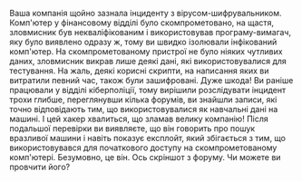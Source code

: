 Ваша компанія щойно зазнала інциденту з вірусом-шифрувальником. Комп'ютер у фінансовому відділі було скомпрометовано, на щастя, зловмисник був некваліфікованим і використовував програму-вимагач, яку було виявлено одразу ж, тому ви швидко ізолювали інфікований комп'ютер. На скомпрометованому пристрої не було ніяких чутливих даних, зловмисник викрав лише деякі дані, які використовувалися для тестування. На жаль, деякі корисні скрипти, на написання яких ви витратили певний час, також були зашифровані. Дуже шкода! Ви раніше працювали у відділі кіберполіції, тому вирішили розслідувати інцидент трохи глибше, переглянувши кілька форумів, ви знайшли записи, які точно відповідають тим, що використовувалися як навчальні дані на машині. І цей хакер хвалиться, що зламав велику компанію! Після подальшої перевірки ви виявляєте, що він говорить про пошук вразливої машини і навіть показує експлойт, який збігається з тим, що використовувався для початкового доступу на скомпрометованому комп'ютері. Безумовно, це він. Ось скріншот з форуму. Чи можете ви провчити його?

